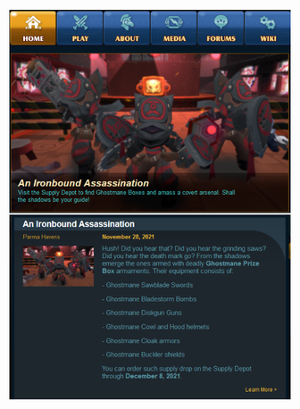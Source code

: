 ![](https://raw.githubusercontent.com/Crowfunder/Spiral-Knights-Modding/refs/heads/main/mods/Project%20Ghostmane/ghostmane_news_cover.png)
![](https://raw.githubusercontent.com/Crowfunder/Spiral-Knights-Modding/refs/heads/main/mods/Project%20Ghostmane/ghostmane_news_paragraph.png)
